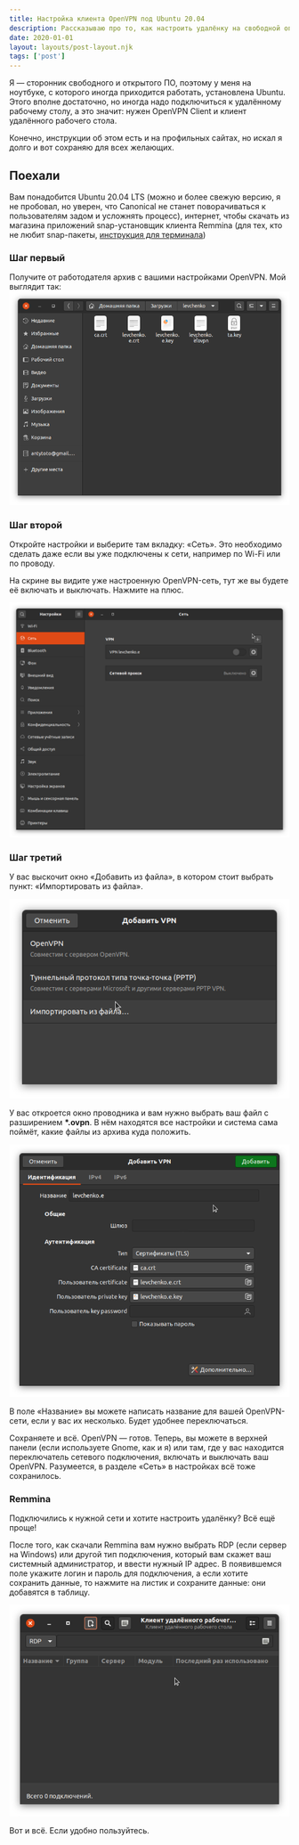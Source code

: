 ```yaml
---
title: Настройка клиента OpenVPN под Ubuntu 20.04
description: Рассказываю про то, как настроить удалёнку на свободной операционной системе
date: 2020-01-01
layout: layouts/post-layout.njk
tags: ['post']
---
```

<!-- Excerpt Start -->
Я — сторонник свободного и открытого ПО, поэтому у меня на ноутбуке, с которого иногда приходится работать, установлена Ubuntu. Этого вполне достаточно, но иногда надо подключиться к удалённому рабочему столу, а это значит: нужен OpenVPN Client и клиент удалённого рабочего стола.
<!-- Excerpt End -->

Конечно, инструкции об этом есть и на профильных сайтах, но искал я долго и вот сохраняю для всех желающих.

## Поехали

Вам понадобится Ubuntu 20.04 LTS (можно и более свежую версию, я не пробовал, но уверен, что Canonical не станет поворачиваться к пользователям задом и усложнять процесс), интернет, чтобы скачать из магазина приложений snap-установщик клиента Remmina (для тех, кто не любит snap-пакеты, [инструкция для терминала](https://remmina.org/how-to-install-remmina/))

### Шаг первый

Получите от работодателя архив с вашими настройками OpenVPN. Мой выглядит так: ![](/imgs/posts/openvpn_archive.png)

### Шаг второй

Откройте настройки и выберите там вкладку: «Сеть». Это необходимо сделать даже если вы уже подключены к сети, например по Wi-Fi или по проводу.

На скрине вы видите уже настроенную OpenVPN-сеть, тут же вы будете её включать и выключать. Нажмите на плюс.

![](/imgs/posts/openvpn_toggle.png)

### Шаг третий

У вас выскочит окно «Добавить из файла», в котором стоит выбрать пункт: «Импортировать из файла».

![](/imgs/posts/openvpn_add_import.png)

У вас откроется окно проводника и вам нужно выбрать ваш файл с разширением **\*.ovpn**. В нём находятся все настройки и система сама поймёт, какие файлы из архива куда положить.

![](/imgs/posts/openvpn_add_result.png)

В поле «Название» вы можете написать название для вашей OpenVPN-сети, если у вас их несколько. Будет удобнее переключаться.

Сохраняете и всё. OpenVPN — готов. Теперь, вы можете в верхней панели (если используете Gnome, как и я) или там, где у вас находится переключатель сетевого подключения, включать и выключать ваш OpenVPN. Разумеется, в разделе «Сеть» в настройках всё тоже сохранилось.

### Remmina

Подключились к нужной сети и хотите настроить удалёнку? Всё ещё проще!

После того, как скачали Remmina вам нужно выбрать RDP (если сервер на Windows) или другой тип подключения, который вам скажет ваш системный администратор, и ввести нужный IP адрес. В появившемся поле укажите логин и пароль для подключения, а если хотите сохранить данные, то нажмите на листик и сохраните данные: они добавятся в таблицу.

![](/imgs/posts/openvpn_remmina.png)

Вот и всё. Если удобно пользуйтесь.

